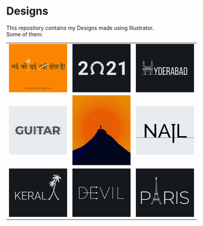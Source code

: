# Designs
This repository contains my Designs made using Illustrator.<br>
Some of them:<br>
<table>
<tr><td><img src="./2020-11/png/19.11.2020.png"></td><td><img src="./2021-01/png/01.01.2021.png"></td><td><img src="./2020-12/png/20.12.2020.png"></td></tr>
<tr><td><img src="./2020-12/png/02.12.2020.png"></td><td><img src="./2020-11/png/15.11.2020.png"></td><td><img src="./2020-11/png/24.11.2020.png"></td></tr>
<tr><td><img src="./2020-12/png/25.12.2020.png"></td><td><img src="./2020-12/png/10.12.2020.png"></td><td><img src="./2020-12/png/18.12.2020.png"></td></tr>
</table>
